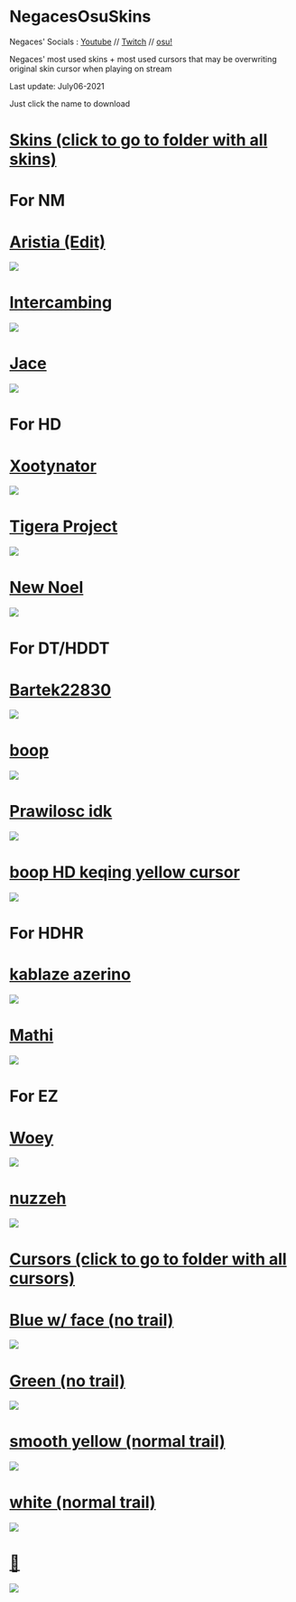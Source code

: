 # NegacesOsuSkins
Negaces' Socials : [Youtube](https://www.youtube.com/c/Negaces) // [Twitch](https://www.twitch.tv/negaces) // [osu!](https://osu.ppy.sh/users/6024502)

Negaces' most used skins + most used cursors that may be overwriting original skin cursor when playing on stream

Last update: July06-2021

Just click the name to download 

# [Skins (click to go to folder with all skins)](https://drive.google.com/drive/folders/1ymRu3UgvJyiWVFXv4Gx8njJRRBVzG3MD?usp=sharing)

# For NM
# [Aristia (Edit)](https://drive.google.com/file/d/1rXxdm7Gx0pyCY2FKFzPkGZInl4KYUoxk/view?usp=sharing)
![](https://i.imgur.com/EejI4JE.jpeg)

# [Intercambing](https://drive.google.com/file/d/1RHg0OS3n7Do4xZVJQSLmIcEmMt7G8t-N/view?usp=sharing)
![](https://i.imgur.com/NNeIsS5.jpeg)

# [Jace](https://drive.google.com/file/d/1IF9Sc9EV8KgSJyIt31Juih4rM-soddce/view?usp=sharing)
![](https://i.imgur.com/qofvwd9.jpeg)

# For HD
# [Xootynator](https://drive.google.com/file/d/1C_C2zj4hzv09JNPpzZi_nz_mVqBscJT_/view?usp=sharing)
![](https://osu.ppy.sh/ss/16799542/9958)

# [Tigera Project](https://drive.google.com/file/d/1Ok25039hKPPayGTSozy7rakRAy5adod8/view?usp=sharing)
![](https://i.imgur.com/wMC5WPA.jpeg)

# [New Noel](https://drive.google.com/file/d/1ciVOEu1gZGqT_UVHMlnMRxmrqIuURUhU/view?usp=sharing)
![](https://i.imgur.com/PcBXs6g.jpeg)

# For DT/HDDT
# [Bartek22830](https://drive.google.com/file/d/1poavGfapCAHmqJ8LaMzaLy8xsmDHLNE_/view?usp=sharing)
![](https://osu.ppy.sh/ss/16799543/fad2)

# [boop](https://drive.google.com/file/d/1Ctvn4Ptq2VU1JaCmJwnsxYPzI3aVZ40H/view?usp=sharing)
![](https://i.imgur.com/foxpksL.jpeg)

# [Prawilosc idk](https://drive.google.com/file/d/1aAplrvKnGie2D4XG6BJOEwHzGRXAR6gM/view?usp=sharing)
![](https://i.imgur.com/LsaXfSw.jpeg)

# [boop HD keqing yellow cursor](https://drive.google.com/file/d/1jYHIEmv4aVJqtHZK3eR2WSqPTgh8E8Ia/view?usp=sharing)
![](https://i.imgur.com/vflucSV.png)

# For HDHR
# [kablaze azerino](https://drive.google.com/file/d/1I8zpmK1bmsXLQk87vklpZqTYmM3kT1Ba/view?usp=sharing)
![](https://i.imgur.com/WdS7VwC.jpeg)

# [Mathi](https://drive.google.com/file/d/1fEuRaZ0lh4dkobtIPE-dAK3UJKNmceEH/view?usp=sharing)
![](https://i.imgur.com/Zb4r6aY.png)

# For EZ
# [Woey](https://drive.google.com/file/d/1klGUydAp-8ywXdEsmwtd6PtV0rLkkq6l/view?usp=sharing)
![](https://i.imgur.com/qEl7sGh.jpeg)

# [nuzzeh](https://drive.google.com/file/d/1q-e8joAxxFR5bxrJoSf6iTLMoMVrHrxG/view?usp=sharing)
![](https://i.imgur.com/k9Lm3iu.png)

# [Cursors (click to go to folder with all cursors)](https://drive.google.com/drive/folders/109ZAlsHuj9gGAcO-XQTv2lNX3CXXp7uu?usp=sharing)
# [Blue w/ face (no trail)](https://drive.google.com/drive/folders/1XQnyFeEUvQarj1K-8_Uxdn7uq5TwD2up?usp=sharing)
![](https://i.imgur.com/lFcvxI1.png)
# [Green (no trail)](https://drive.google.com/drive/folders/11PEFpQCR3M0g6F7zlbt4LvlPz_YqHBK_?usp=sharing)
![](https://i.imgur.com/aGmGUdZ.png)
# [smooth yellow (normal trail)](https://drive.google.com/drive/folders/1MMHVOtLL7KMxjkOd6g_QwAk6ABqT_CS-?usp=sharing)
![](https://i.imgur.com/YtSbW9T.png)
# [white (normal trail)](https://drive.google.com/drive/folders/1bzLXkWPgYE74qtC5XG1JeZI7FBk_15Bf?usp=sharing)
![](https://i.imgur.com/FLI3pUQ.png)
# [:turtle:](https://drive.google.com/drive/folders/1DGzVAftM1Oi4mHSHkIObUfaJa0bwzLjy?usp=sharing)
![](https://i.imgur.com/pbtcNG8.png)

